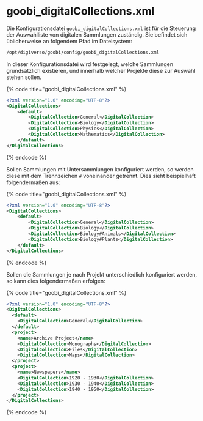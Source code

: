 # goobi_digitalCollections.xml

Die Konfigurationsdatei `goobi_digitalCollections.xml` ist für die Steuerung der Auswahlliste von digitalen Sammlungen zuständig. Sie befindet sich üblicherweise an folgendem Pfad im Dateisystem:

```bash
/opt/digiverso/goobi/config/goobi_digitalCollections.xml
```

In dieser Konfigurationsdatei wird festgelegt, welche Sammlungen grundsätzlich existieren, und innerhalb welcher Projekte diese zur Auswahl stehen sollen.

{% code title="goobi_digitalCollections.xml" %}
```xml
<?xml version="1.0" encoding="UTF-8"?>
<DigitalCollections>
	<default>
		<DigitalCollection>General</DigitalCollection>
		<DigitalCollection>Biology</DigitalCollection>
		<DigitalCollection>Physics</DigitalCollection>
		<DigitalCollection>Mathematics</DigitalCollection>
	</default>
</DigitalCollections>
```
{% endcode %}

Sollen Sammlungen mit Untersammlungen konfiguriert werden, so werden diese mit dem Trennzeichen `#` voneinander getrennt. Dies sieht beispielhaft folgendermaßen aus:

{% code title="goobi_digitalCollections.xml" %}
```xml
<?xml version="1.0" encoding="UTF-8"?>
<DigitalCollections>
	<default>
		<DigitalCollection>General</DigitalCollection>
		<DigitalCollection>Biology</DigitalCollection>
		<DigitalCollection>Biology#Animals</DigitalCollection>
		<DigitalCollection>Biology#Plants</DigitalCollection>
	</default>
</DigitalCollections>
```
{% endcode %}

Sollen die Sammlungen je nach Projekt unterschiedlich konfiguriert werden, so kann dies folgendermaßen erfolgen:

{% code title="goobi_digitalCollections.xml" %}
```xml
<?xml version="1.0" encoding="UTF-8"?>
<DigitalCollections>
  <default>
    <DigitalCollection>General</DigitalCollection>
  </default>
  <project>
    <name>Archive Project</name>
    <DigitalCollection>Monographs</DigitalCollection>
    <DigitalCollection>Files</DigitalCollection>
    <DigitalCollection>Maps</DigitalCollection>
  </project>
  <project>
    <name>Newspapers</name>
    <DigitalCollection>1920 - 1930</DigitalCollection>
    <DigitalCollection>1930 - 1940</DigitalCollection>
    <DigitalCollection>1940 - 1950</DigitalCollection>
  </project>
</DigitalCollections>
```
{% endcode %}